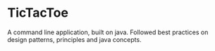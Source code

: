 # TicTacToe
A command line application, built on java. Followed best practices on design patterns, principles and java concepts.
